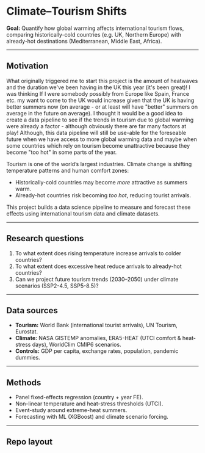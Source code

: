 # Climate–Tourism Shifts

**Goal:** Quantify how global warming affects international tourism flows, comparing historically-cold countries (e.g. UK, Northern Europe) with already-hot destinations (Mediterranean, Middle East, Africa).

---

## Motivation

What originally triggered me to start this project is the amount of heatwaves and the duration we've been having in the UK this year (it's been great)! I was thinking If I were somebody possibly from Europe like Spain, France etc. my want to come to the UK would increase given that the UK is having better summers now (on average - or at least will have "better" summers on average in the future on average). I thought it would be a good idea to create a data pipeline to see if the trends in tourism due to global warming were already a factor - although obviously there are far many factors at play! Although, this data pipeline will still be use-able for the foreseable future when we have access to more global warming data and maybe when some countries which rely on tourism become unattractive because they become "too hot" in some parts of the year.

Tourism is one of the world’s largest industries. Climate change is shifting temperature patterns and human comfort zones:
- Historically-cold countries may become *more* attractive as summers warm.
- Already-hot countries risk becoming *too hot*, reducing tourist arrivals.

This project builds a data science pipeline to measure and forecast these effects using international tourism data and climate datasets.

---

## Research questions
1. To what extent does rising temperature increase arrivals to colder countries?  
2. To what extent does excessive heat reduce arrivals to already-hot countries?  
3. Can we project future tourism trends (2030–2050) under climate scenarios (SSP2-4.5, SSP5-8.5)?

---

## Data sources
- **Tourism:** World Bank (international tourist arrivals), UN Tourism, Eurostat.  
- **Climate:** NASA GISTEMP anomalies, ERA5-HEAT (UTCI comfort & heat-stress days), WorldClim CMIP6 scenarios.  
- **Controls:** GDP per capita, exchange rates, population, pandemic dummies.

---

## Methods
- Panel fixed-effects regression (country + year FE).  
- Non-linear temperature and heat-stress thresholds (UTCI).  
- Event-study around extreme-heat summers.  
- Forecasting with ML (XGBoost) and climate scenario forcing.  

---

## Repo layout
